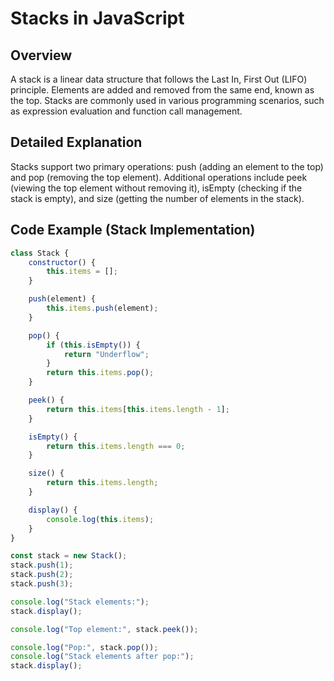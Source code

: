 # Stacks in JavaScript

## Overview
A stack is a linear data structure that follows the Last In, First Out (LIFO) principle. Elements are added and removed from the same end, known as the top. Stacks are commonly used in various programming scenarios, such as expression evaluation and function call management.

## Detailed Explanation
Stacks support two primary operations: push (adding an element to the top) and pop (removing the top element). Additional operations include peek (viewing the top element without removing it), isEmpty (checking if the stack is empty), and size (getting the number of elements in the stack).

## Code Example (Stack Implementation)
```javascript
class Stack {
    constructor() {
        this.items = [];
    }

    push(element) {
        this.items.push(element);
    }

    pop() {
        if (this.isEmpty()) {
            return "Underflow";
        }
        return this.items.pop();
    }

    peek() {
        return this.items[this.items.length - 1];
    }

    isEmpty() {
        return this.items.length === 0;
    }

    size() {
        return this.items.length;
    }

    display() {
        console.log(this.items);
    }
}

const stack = new Stack();
stack.push(1);
stack.push(2);
stack.push(3);

console.log("Stack elements:");
stack.display();

console.log("Top element:", stack.peek());

console.log("Pop:", stack.pop());
console.log("Stack elements after pop:");
stack.display();
